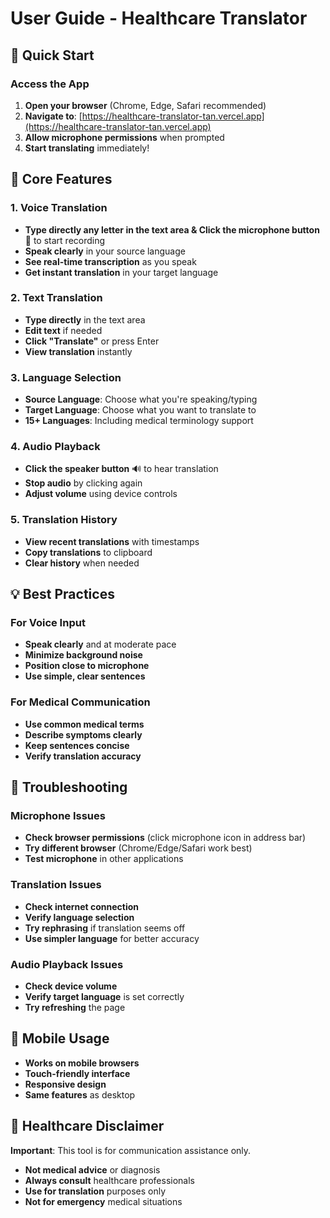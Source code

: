 # User Guide - Healthcare Translator

## 🚀 Quick Start

### Access the App
1. **Open your browser** (Chrome, Edge, Safari recommended)
2. **Navigate to**: [https://healthcare-translator-tan.vercel.app](https://healthcare-translator-tan.vercel.app)
3. **Allow microphone permissions** when prompted
4. **Start translating** immediately!

## 🎯 Core Features

### 1. Voice Translation
- **Type directly any letter in the text area & Click the microphone button** 🎤 to start recording
- **Speak clearly** in your source language
- **See real-time transcription** as you speak
- **Get instant translation** in your target language

### 2. Text Translation
- **Type directly** in the text area
- **Edit text** if needed
- **Click "Translate"** or press Enter
- **View translation** instantly

### 3. Language Selection
- **Source Language**: Choose what you're speaking/typing
- **Target Language**: Choose what you want to translate to
- **15+ Languages**: Including medical terminology support

### 4. Audio Playback
- **Click the speaker button** 🔊 to hear translation
- **Stop audio** by clicking again
- **Adjust volume** using device controls

### 5. Translation History
- **View recent translations** with timestamps
- **Copy translations** to clipboard
- **Clear history** when needed

## 💡 Best Practices

### For Voice Input
- **Speak clearly** and at moderate pace
- **Minimize background noise**
- **Position close to microphone**
- **Use simple, clear sentences**

### For Medical Communication
- **Use common medical terms**
- **Describe symptoms clearly**
- **Keep sentences concise**
- **Verify translation accuracy**

## 🔧 Troubleshooting

### Microphone Issues
- **Check browser permissions** (click microphone icon in address bar)
- **Try different browser** (Chrome/Edge/Safari work best)
- **Test microphone** in other applications

### Translation Issues
- **Check internet connection**
- **Verify language selection**
- **Try rephrasing** if translation seems off
- **Use simpler language** for better accuracy

### Audio Playback Issues
- **Check device volume**
- **Verify target language** is set correctly
- **Try refreshing** the page

## 📱 Mobile Usage

- **Works on mobile browsers**
- **Touch-friendly interface**
- **Responsive design**
- **Same features** as desktop

## 🏥 Healthcare Disclaimer

**Important**: This tool is for communication assistance only.
- **Not medical advice** or diagnosis
- **Always consult** healthcare professionals
- **Use for translation** purposes only
- **Not for emergency** medical situations

